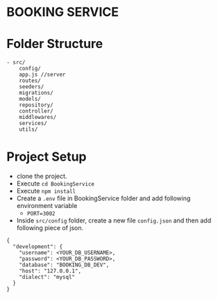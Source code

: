 # BOOKING SERVICE

# Folder Structure
    - src/
        config/
        app.js //server
        routes/
        seeders/
        migrations/
        models/
        repository/
        controller/
        middlewares/
        services/
        utils/

# Project Setup
- clone the project.
- Execute `cd BookingService`
- Execute `npm install`
- Create a `.env` file in BookingService folder and add following environment variable
    - `PORT=3002`
- Inside `src/config` folder, create a new file `config.json` and then add following piece of json.

```
{
  "development": {
    "username": <YOUR_DB_USERNAME>,
    "password": <YOUR_DB_PASSWORD>,
    "database": "BOOKING_DB_DEV",
    "host": "127.0.0.1",
    "dialect": "mysql"
  }
}
```
